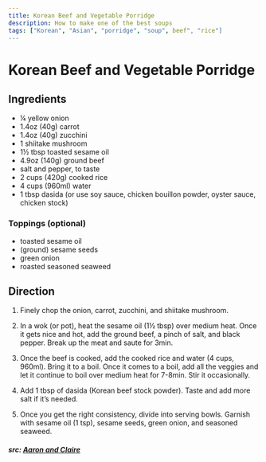 ```yaml
---
title: Korean Beef and Vegetable Porridge
description: How to make one of the best soups
tags: ["Korean", "Asian", "porridge", "soup", beef", "rice"]
---
```


# Korean Beef and Vegetable Porridge
## Ingredients
- &frac14; yellow onion
- 1.4oz (40g) carrot
- 1.4oz (40g) zucchini
- 1 shiitake mushroom
- 1&frac12; tbsp toasted sesame oil
- 4.9oz (140g) ground beef
- salt and pepper, to taste
- 2 cups (420g) cooked rice
- 4 cups (960ml) water
- 1 tbsp dasida (or use soy sauce, chicken bouillon powder, oyster sauce, chicken stock)

### Toppings (optional)
- toasted sesame oil
- (ground) sesame seeds
- green onion
- roasted seasoned seaweed

## Direction
1. Finely chop the onion, carrot, zucchini, and shiitake mushroom.

2. In a wok (or pot), heat the sesame oil (1&frac12; tbsp) over medium heat. Once it gets nice and hot, add the ground beef, a pinch of salt, and black pepper. Break up the meat and saute for 3min.

3. Once the beef is cooked, add the cooked rice and water (4 cups, 960ml). Bring it to a boil. Once it comes to a boil, add all the veggies and let it continue to boil over medium heat for 7-8min. Stir it occasionally.

4. Add 1 tbsp of dasida (Korean beef stock powder). Taste and add more salt if it’s needed.

5. Once you get the right consistency, divide into serving bowls. Garnish with sesame oil (1 tsp), sesame seeds, green onion, and seasoned seaweed.

##### src: [Aaron and Claire](https://aaronandclaire.com/korean-beef-and-vegetable-porridge-sogigi-yachaejuk-recipe/)